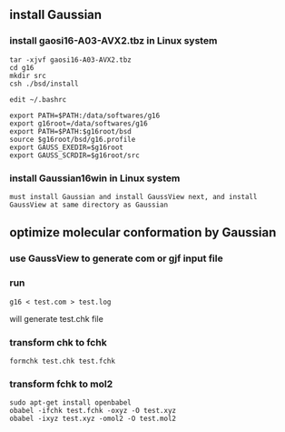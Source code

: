 

## install Gaussian
### install gaosi16-A03-AVX2.tbz in Linux system
```
tar -xjvf gaosi16-A03-AVX2.tbz
cd g16
mkdir src
csh ./bsd/install

edit ~/.bashrc

export PATH=$PATH:/data/softwares/g16
export g16root=/data/softwares/g16
export PATH=$PATH:$g16root/bsd
source $g16root/bsd/g16.profile
export GAUSS_EXEDIR=$g16root
export GAUSS_SCRDIR=$g16root/src

```

### install Gaussian16win in Linux system
```
must install Gaussian and install GaussView next, and install GaussView at same directory as Gaussian
```

## optimize molecular conformation by Gaussian
### use GaussView to generate com or gjf input file
### run 
```
g16 < test.com > test.log
```
will generate test.chk file
### transform chk to fchk
```
formchk test.chk test.fchk
```
### transform fchk to mol2
```
sudo apt-get install openbabel
obabel -ifchk test.fchk -oxyz -O test.xyz
obabel -ixyz test.xyz -omol2 -O test.mol2
```


